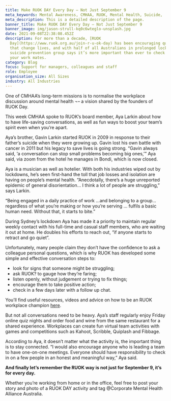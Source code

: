 ```yaml
---
title: Make RUOK DAY Every Day – Not Just September 9
meta_keywords: Mental Awareness, CMHAA, RUOK, Mental Health, Suicide,
meta_description: This is a detailed description of the page.
banner_title: Make RUOK DAY Every Day – Not Just September 9
banner_image: img/jason-strull-kq0c6wteglo-unsplash.jpg
date: 2021-09-08T22:38:08.452Z
description: For more than a decade, [RUOK
  Day](https://www.ruok.org.au/join-r-u-ok-day) has been encouraging questions
  that change lives, and with half of all Australians in prolonged lockdown, the
  suicide prevention group says it’s more important than ever to check in with
  your work mates.
category: Blog
focus: Support for managers, colleagues and staff
role: Employee
organisation_size: All Sizes
industry: All Industries
---
```

One of CMHAA’s long-term missions is to normalise the workplace discussion around mental health ¬– a vision shared by the founders of RUOK Day. 

This week CMHAA spoke to RUOK’s board member, Aya Larkin about how to have life-saving conversations, as well as fun ways to boost your team’s spirit even when you’re apart. 

Aya’s brother, Gavin Larkin started RUOK in 2009 in response to their father’s suicide when they were growing up. Gavin lost his own battle with cancer in 2011 but his legacy to save lives is going strong. 
“Gavin always said, ‘a conversation can stop small problems becoming big ones,’” Aya said, via zoom from the hotel he manages in Bondi, which is now closed.

Aya is a musician as well as hotelier. With both his industries wiped out by lockdowns, he’s seen first-hand the toll that job losses and isolation are having on people’s mental health. “Anecdotally, there’s a huge unreported epidemic of general disorientation… I think a lot of people are struggling,” says Larkin. 

“Being engaged in a daily practice of work …and belonging to a group... regardless of what you’re making or how you’re serving … fulfils a basic human need. Without that, it starts to bite.” 

During Sydney’s lockdown Aya has made it a priority to maintain regular weekly contact with his full-time and casual staff members, who are waiting it out at home. He doubles his efforts to reach out, “if anyone starts to retract and go quiet”. 

Unfortunately, many people claim they don’t have the confidence to ask a colleague personal questions, which is why RUOK has developed some simple and effective conversation steps to:

* look for signs that someone might be struggling;
* ask RUOK? to gauge how they’re faring; 
* listen openly, without judgement or trying to fix things; 
* encourage them to take positive action;
* check in a few days later with a follow up chat.

You’ll find useful resources, videos and advice on how to be an RUOK workplace champion [here](https://www.ruok.org.au/workplace-champions-resources). 

But not all conversations need to be heavy.  Aya’s staff regularly enjoy Friday online quiz nights and order food and wine from the same restaurant for a shared experience. Workplaces can create fun virtual team activities with games and competitions such as Kahoot, Scribble, Quiplash and Fibbage.

According to Aya, it doesn’t matter what the activity is, the important thing is to stay connected. “I would also encourage anyone who is leading a team to have one-on-one meetings. Everyone should have responsibility to check in on a few people in an honest and meaningful way,” Aya said. 

**And finally let’s remember the RUOK way is not just for September 9, it’s for every day.**

Whether you’re working from home or in the office, feel free to post your story and photo of a RUOK DAY activity and tag @Corporate Mental Health Alliance Australia.